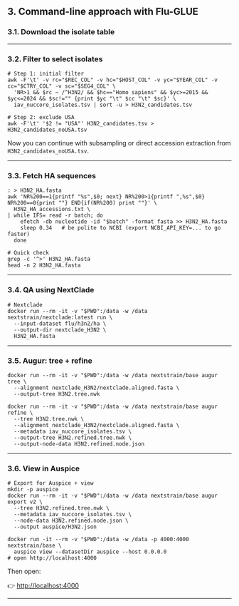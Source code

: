 ## 3. Command-line approach with Flu-GLUE

 

### 3.1. Download the isolate table


* * * * *

### 3.2. Filter to select isolates

```
# Step 1: initial filter
awk -F'\t' -v rc="$REC_COL" -v hc="$HOST_COL" -v yc="$YEAR_COL" -v cc="$CTRY_COL" -v sc="$SEG4_COL" \
  'NR>1 && $rc ~ /^H3N2/ && $hc=="Homo sapiens" && $yc>=2015 && $yc<=2024 && $sc!="" {print $yc "\t" $cc "\t" $sc}' \
  iav_nuccore_isolates.tsv | sort -u > H3N2_candidates.tsv

# Step 2: exclude USA
awk -F'\t' '$2 != "USA"' H3N2_candidates.tsv > H3N2_candidates_noUSA.tsv

```

Now you can continue with subsampling or direct accession extraction from `H3N2_candidates_noUSA.tsv`.

* * * * *

### 3.3. Fetch HA sequences

```
: > H3N2_HA.fasta
awk 'NR%200==1{printf "%s",$0; next} NR%200>1{printf ",%s",$0} NR%200==0{print ""} END{if(NR%200) print ""}' \
  H3N2_HA_accessions.txt \
| while IFS= read -r batch; do
    efetch -db nucleotide -id "$batch" -format fasta >> H3N2_HA.fasta
    sleep 0.34   # be polite to NCBI (export NCBI_API_KEY=... to go faster)
  done

# Quick check
grep -c '^>' H3N2_HA.fasta
head -n 2 H3N2_HA.fasta
```

* * * * *
      
### 3.4. QA using NextClade

```
# Nextclade
docker run --rm -it -v "$PWD":/data -w /data nextstrain/nextclade:latest run \
  --input-dataset flu/h3n2/ha \
  --output-dir nextclade_H3N2 \
  H3N2_HA.fasta
```

* * * * *

### 3.5. Augur: tree + refine

```
docker run --rm -it -v "$PWD":/data -w /data nextstrain/base augur tree \
  --alignment nextclade_H3N2/nextclade.aligned.fasta \
  --output-tree H3N2.tree.nwk
```

```
docker run --rm -it -v "$PWD":/data -w /data nextstrain/base augur refine \
  --tree H3N2.tree.nwk \
  --alignment nextclade_H3N2/nextclade.aligned.fasta \
  --metadata iav_nuccore_isolates.tsv \
  --output-tree H3N2.refined.tree.nwk \
  --output-node-data H3N2.refined.node.json
```

* * * * *

### 3.6. View in Auspice

```
# Export for Auspice + view
mkdir -p auspice
docker run --rm -it -v "$PWD":/data -w /data nextstrain/base augur export v2 \
  --tree H3N2.refined.tree.nwk \
  --metadata iav_nuccore_isolates.tsv \
  --node-data H3N2.refined.node.json \
  --output auspice/H3N2.json
```

```
docker run -it --rm -v "$PWD":/data -w /data -p 4000:4000 nextstrain/base \
  auspice view --datasetDir auspice --host 0.0.0.0
# open http://localhost:4000
```

Then open:

👉 <http://localhost:4000>[](http://localhost:4000)

* * * * *
